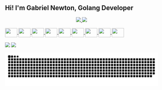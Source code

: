 ## Hi! I'm Gabriel Newton, Golang Developer
<div align="center">
  <a href="https://github.com/Gabriel-Newton-dev">
    <img height="180em" src="https://github-readme-stats.vercel.app/api?username=Gabriel-Newton-dev&show_icons=true&theme=merko&include_all_commits=true&count_private=true"/>  
  <img height="180em" src="https://github-readme-stats.vercel.app/api/top-langs/?username=Gabriel-Newton-dev&layout=compact&langs_count=7&theme=merko"/>
</div>
<div style="display: inline_block"><br>
  <img align="center" height="30" width="40" img src="https://cdn.jsdelivr.net/gh/devicons/devicon/icons/go/go-original-wordmark.svg" />
  <img align="center" height="30" width="40" img src="https://cdn.jsdelivr.net/gh/devicons/devicon/icons/python/python-original-wordmark.svg" />
  <img align="center" height="30" width="40" img src="https://cdn.jsdelivr.net/gh/devicons/devicon/icons/html5/html5-original.svg" />
  <img align="center" height="30" width="40" img src="https://cdn.jsdelivr.net/gh/devicons/devicon/icons/css3/css3-original.svg" />
  <img align="center" height="30" width="40" img src="https://cdn.jsdelivr.net/gh/devicons/devicon/icons/javascript/javascript-original.svg" />
  <img align="center" height="30" width="40" img src="https://cdn.jsdelivr.net/gh/devicons/devicon/icons/terraform/terraform-original-wordmark.svg" />
  <img align="center" height="30" width="40" img src="https://cdn.jsdelivr.net/gh/devicons/devicon/icons/gitlab/gitlab-original.svg" />
  <img align="center" height="30" width="40" img src="https://cdn.jsdelivr.net/gh/devicons/devicon/icons/docker/docker-original-wordmark.svg" />
  <img align="center" height="30" width="40" img src="https://cdn.jsdelivr.net/gh/devicons/devicon/icons/mysql/mysql-original-wordmark.svg" />
</div>
<br>
<div>
  <a href = "mailto:gabrielnewton.dev@gmail.com@gmail.com"> <img src="https://img.shields.io/badge/Gmail-D14836?style=for-the-badge&logo=gmail&logoColor=white" target="_blank"></a>
  <a href="https://www.linkedin.com/in/gabriel-newton-dos-santos-b15620202/" target="_blank"> <img src="https://img.shields.io/badge/-LinkedIn-%230077B5?style=for-the-badge&logo=linkedin&logoColor=white" target="_blank"></a> 
  
 ![Snake animation](https://raw.githubusercontent.com/Platane/snk/output/github-contribution-grid-snake.svg)
</div>
